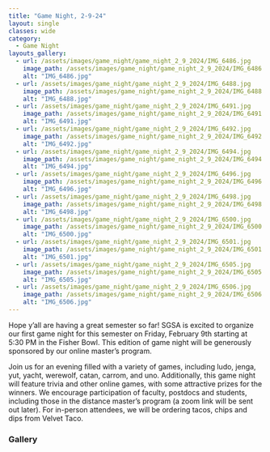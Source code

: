 ```yaml
---
title: "Game Night, 2-9-24"
layout: single
classes: wide
category:
  - Game Night
layouts_gallery:
  - url: /assets/images/game_night/game_night_2_9_2024/IMG_6486.jpg
    image_path: /assets/images/game_night/game_night_2_9_2024/IMG_6486.jpg
    alt: "IMG_6486.jpg"
  - url: /assets/images/game_night/game_night_2_9_2024/IMG_6488.jpg
    image_path: /assets/images/game_night/game_night_2_9_2024/IMG_6488.jpg
    alt: "IMG_6488.jpg"
  - url: /assets/images/game_night/game_night_2_9_2024/IMG_6491.jpg
    image_path: /assets/images/game_night/game_night_2_9_2024/IMG_6491.jpg
    alt: "IMG_6491.jpg"
  - url: /assets/images/game_night/game_night_2_9_2024/IMG_6492.jpg
    image_path: /assets/images/game_night/game_night_2_9_2024/IMG_6492.jpg
    alt: "IMG_6492.jpg"
  - url: /assets/images/game_night/game_night_2_9_2024/IMG_6494.jpg
    image_path: /assets/images/game_night/game_night_2_9_2024/IMG_6494.jpg
    alt: "IMG_6494.jpg"
  - url: /assets/images/game_night/game_night_2_9_2024/IMG_6496.jpg
    image_path: /assets/images/game_night/game_night_2_9_2024/IMG_6496.jpg
    alt: "IMG_6496.jpg"
  - url: /assets/images/game_night/game_night_2_9_2024/IMG_6498.jpg
    image_path: /assets/images/game_night/game_night_2_9_2024/IMG_6498.jpg
    alt: "IMG_6498.jpg"
  - url: /assets/images/game_night/game_night_2_9_2024/IMG_6500.jpg
    image_path: /assets/images/game_night/game_night_2_9_2024/IMG_6500.jpg
    alt: "IMG_6500.jpg"
  - url: /assets/images/game_night/game_night_2_9_2024/IMG_6501.jpg
    image_path: /assets/images/game_night/game_night_2_9_2024/IMG_6501.jpg
    alt: "IMG_6501.jpg"
  - url: /assets/images/game_night/game_night_2_9_2024/IMG_6505.jpg
    image_path: /assets/images/game_night/game_night_2_9_2024/IMG_6505.jpg
    alt: "IMG_6505.jpg"
  - url: /assets/images/game_night/game_night_2_9_2024/IMG_6506.jpg
    image_path: /assets/images/game_night/game_night_2_9_2024/IMG_6506.jpg
    alt: "IMG_6506.jpg"
---
```


Hope y’all are having a great semester so far! SGSA is excited to organize our first game night for this semester on Friday, February 9th starting at 5:30 PM in the Fisher Bowl. This edition of game night will be generously sponsored by our online master’s program.

Join us for an evening filled with a variety of games, including ludo, jenga, yut, yacht, werewolf, catan, carrom, and uno.  Additionally, this game night will feature trivia and other online games, with some attractive prizes for the winners. We encourage participation of faculty, postdocs and students, including those in the distance master’s program (a zoom link will be sent out later). For in-person attendees, we will be ordering tacos, chips and dips from Velvet Taco.

### Gallery




